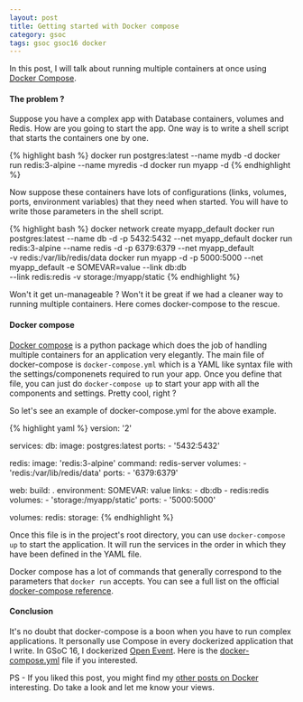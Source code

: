 ```yaml
---
layout: post
title: Getting started with Docker compose
category: gsoc
tags: gsoc gsoc16 docker
---
```


In this post, I will talk about running multiple containers at once using [Docker Compose](https://github.com/docker/compose). 


#### The problem ?

Suppose you have a complex app with Database containers, volumes and Redis. How are you going to start the app. 
One way is to write a shell script that starts the containers one by one. 

{% highlight bash %}
docker run postgres:latest --name mydb -d
docker run redis:3-alpine --name myredis -d
docker run myapp -d
{% endhighlight %}

Now suppose these containers have lots of configurations (links, volumes, ports, environment variables) that they need when started. You will have to write those parameters 
in the shell script.

{% highlight bash %}
docker network create myapp_default
docker run postgres:latest --name db -d -p 5432:5432 --net myapp_default
docker run redis:3-alpine --name redis -d -p 6379:6379 --net myapp_default \
	-v redis:/var/lib/redis/data
docker run myapp -d -p 5000:5000 --net myapp_default -e SOMEVAR=value --link db:db \
	--link redis:redis -v storage:/myapp/static
{% endhighlight %}

Won't it get un-manageable ? Won't it be great if we had a cleaner way to running multiple containers. Here comes docker-compose to the rescue. 


#### Docker compose

[Docker compose](https://docs.docker.com/compose/) is a python package which does the job of handling multiple containers for an application very elegantly. 
The main file of docker-compose is `docker-compose.yml` which is a YAML like syntax file with the settings/componenets required to run your app. 
Once you define that file, you can just do `docker-compose up` to start your app with all the components and settings. Pretty cool, right ?

So let's see an example of docker-compose.yml for the above example. 

{% highlight yaml %}
version: '2'

services:
  db:
    image: postgres:latest
    ports:
      - '5432:5432'

  redis:
    image: 'redis:3-alpine'
    command: redis-server
    volumes:
      - 'redis:/var/lib/redis/data'
    ports:
      - '6379:6379'

  web:
    build: .
    environment:
      SOMEVAR: value
    links:
      - db:db
      - redis:redis
    volumes:
      - 'storage:/myapp/static'
    ports:
      - '5000:5000'

volumes:
  redis:
  storage:
{% endhighlight %}

Once this file is in the project's root directory, you can use `docker-compose up` to start the application. 
It will run the services in the order in which they have been defined in the YAML file.

Docker compose has a lot of commands that generally correspond to the parameters that `docker run` accepts. 
You can see a full list on the official [docker-compose reference](https://docs.docker.com/compose/compose-file/). 


#### Conclusion 

It's no doubt that docker-compose is a boon when you have to run complex applications. It personally use Compose in every dockerized application that I write. 
In GSoC 16, I dockerized [Open Event](https://github.com/fossasia/open-event-orga-server). 
Here is the [docker-compose.yml](https://github.com/fossasia/open-event-orga-server/blob/development/docker-compose.yml) file if you interested. 

PS - If you liked this post, you might find my [other posts on Docker](http://aviaryan.in/blog/tags.html#docker) interesting. Do take a look and let me know your views. 

